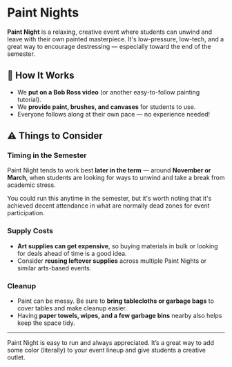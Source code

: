 # Paint Nights

**Paint Night** is a relaxing, creative event where students can unwind and leave with their own painted masterpiece. It's low-pressure, low-tech, and a great way to encourage destressing — especially toward the end of the semester.

## 🧩 How It Works

- We **put on a Bob Ross video** (or another easy-to-follow painting tutorial).
- We **provide paint, brushes, and canvases** for students to use.
- Everyone follows along at their own pace — no experience needed!

## ⚠️ Things to Consider

### Timing in the Semester

Paint Night tends to work best **later in the term** — around **November or March**, when students are looking for ways to unwind and take a break from academic stress.

You could run this anytime in the semester, but it's worth noting that it's achieved decent attendance in what are normally dead zones for event participation.

### Supply Costs

- **Art supplies can get expensive**, so buying materials in bulk or looking for deals ahead of time is a good idea.
- Consider **reusing leftover supplies** across multiple Paint Nights or similar arts-based events.

### Cleanup

- Paint can be messy. Be sure to **bring tablecloths or garbage bags** to cover tables and make cleanup easier.
- Having **paper towels, wipes, and a few garbage bins** nearby also helps keep the space tidy.

---

Paint Night is easy to run and always appreciated. It’s a great way to add some color (literally) to your event lineup and give students a creative outlet.
